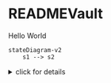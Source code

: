 # READMEVault

Hello World

```mermaid
stateDiagram-v2
    s1 --> s2
```

<details>
<summary>click for details</summary>

## Gantt

```mermaid
gantt
    title A Gantt Diagram
    dateFormat  YYYY-MM-DD
    section Section
    A task           :a1, 2014-01-01, 30d
    Another task     :after a1  , 20d
    section Another
    Task in sec      :2014-01-12  , 12d
    another task      : 24d
```

</details>